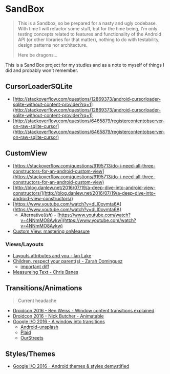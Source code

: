 # SandBox

> This is a Sandbox, so be prepared for a nasty and ugly codebase. With time I will
> refactor some stuff, but for the time being, I'm only testing concepts 
> related to features and functionality of the Android API (or other libraries for that
> matter), nothing to do with testability, design patterns nor architecture.
>
> Here be dragons...

This is a Sand Box project for my studies and as a note to myself of things I did and 
probably won't remember.

## CursorLoaderSQLite

 * [http://stackoverflow.com/questions/12869373/android-cursorloader-sqlite-without-content-provider?rq=1](http://stackoverflow.com/questions/12869373/android-cursorloader-sqlite-without-content-provider?rq=1)
 * [http://stackoverflow.com/questions/6465879/registercontentobserver-on-raw-sqlite-cursor](http://stackoverflow.com/questions/6465879/registercontentobserver-on-raw-sqlite-cursor)

## CustomView

 * [https://stackoverflow.com/questions/9195713/do-i-need-all-three-constructors-for-an-android-custom-view](https://stackoverflow.com/questions/9195713/do-i-need-all-three-constructors-for-an-android-custom-view)
 * [http://blog.danlew.net/2016/07/19/a-deep-dive-into-android-view-constructors/](http://blog.danlew.net/2016/07/19/a-deep-dive-into-android-view-constructors/)
 * [https://www.youtube.com/watch?v=dLl0ovmta6A](https://www.youtube.com/watch?v=dLl0ovmta6A)
   * Alternative(*ish*) - [https://www.youtube.com/watch?v=4NNmMO8Aykw](https://www.youtube.com/watch?v=4NNmMO8Aykw)
 * [Custom View: mastering onMeasure](https://medium.com/@quiro91/custom-view-mastering-onmeasure-a0a0bb11784d)

### Views/Layouts
 * [Layouts attributes and you - Ian Lake](https://medium.com/google-developers/layouts-attributes-and-you-9e5a4b4fe32c)
 * [Children, respect your parent(s) - Zarah Dominguez](http://zdominguez.com/2017/06/21/inflate-parent.html)
   * [important diff](https://github.com/zmdominguez/sdk_sandbox/pull/9/commits/b2d248fc81e56fa9bb81c0f19203698f3b0360ca)
 * [Measureing Text - Chris Banes](https://chris.banes.me/2014/03/27/measuring-text/)

## Transitions/Animations

> Current headache

 * [Droidcon 2016 - Ben Weiss - Window content transitions explained](https://www.youtube.com/watch?v=VnB8XNi-kWA)
 * [Droidcon 2016 - Nick Butcher - Animatable](https://www.youtube.com/watch?v=86p1GPEv_fY)
 * [Google I/O 2016 - A window into transitions](https://www.youtube.com/watch?v=4L4fLrWDvAU)
   * [Android-unsplash](https://github.com/googlesamples/android-unsplash)
   * [Plaid](https://github.com/nickbutcher/plaid)
   * [OurStreets](https://github.com/googlesamples/android-ourstreets)
   
## Styles/Themes

 *  [Google I/O 2016 - Android themes & styles demystified](https://www.youtube.com/watch?v=TIHXGwRTMWI)

